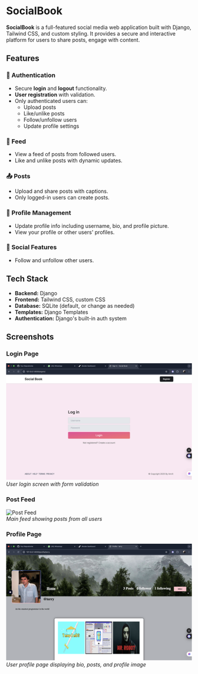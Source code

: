 # SocialBook

**SocialBook** is a full-featured social media web application built with Django, Tailwind CSS, and custom styling. It provides a secure and interactive platform for users to share posts, engage with content.

## Features

### 🔐 Authentication
- Secure **login** and **logout** functionality.
- **User registration** with validation.
- Only authenticated users can:
  - Upload posts
  - Like/unlike posts
  - Follow/unfollow users
  - Update profile settings

### 📰 Feed
- View a feed of posts from followed users.
- Like and unlike posts with dynamic updates.

### 📤 Posts
- Upload and share posts with captions.
- Only logged-in users can create posts.

### 👤 Profile Management
- Update profile info including username, bio, and profile picture.
- View your profile or other users' profiles.

### 🤝 Social Features
- Follow and unfollow other users.

## Tech Stack

- **Backend:** Django
- **Frontend:** Tailwind CSS, custom CSS
- **Database:** SQLite (default, or change as needed)
- **Templates:** Django Templates
- **Authentication:** Django's built-in auth system

## Screenshots

### Login Page

![Login Page](./screenshots/login.png)  
*User login screen with form validation*

### Post Feed

![Post Feed](./screenshots/post_feed.png)  
*Main feed showing posts from all users*

### Profile Page

![Profile Page](./screenshots/profile.png)  
*User profile page displaying bio, posts, and profile image*




